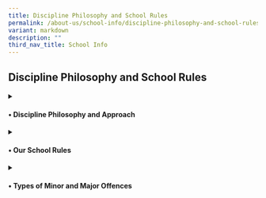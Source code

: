 ```yaml
---
title: Discipline Philosophy and School Rules
permalink: /about-us/school-info/discipline-philosophy-and-school-rules/
variant: markdown
description: ""
third_nav_title: School Info
---
```

<h2>Discipline Philosophy and School Rules</h2>
<details class="isomer-details">
<summary><h4>• Discipline Philosophy and Approach</h4>
</summary></details>
<details class="isomer-details">
<summary><h4>• Our School Rules</h4>
</summary>
</details>
<details class="isomer-details">
<summary><h4>• Types of Minor and Major Offences</h4>
</summary>

</details>